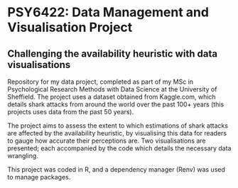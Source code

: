 # PSY6422: Data Management and Visualisation Project

## Challenging the availability heuristic with data visualisations

Repository for my data project, completed as part of my MSc in Psychological Research Methods with Data Science at the University of Sheffield.
The project uses a dataset obtained from Kaggle.com, which details shark attacks from around the world over the past 100+ years (this projects uses data from the past 50 years).

The project aims to assess the extent to which estimations of shark attacks are affected by the availability heuristic, by visualising this data for readers to gauge how accurate their perceptions are. Two visualisations are presented; each accompanied by the code which details the necessary data wrangling.

This project was coded in R, and a dependency manager (Renv) was used to manage packages.
